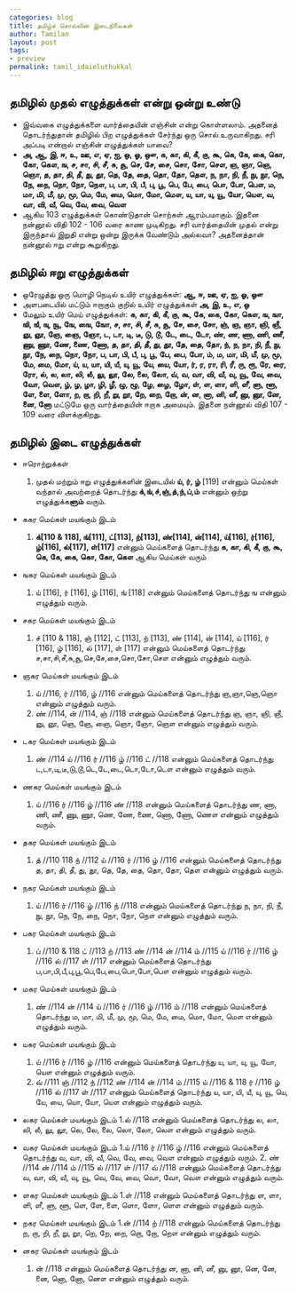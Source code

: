 ```yaml
---
categories: blog
title: தமிழ்ச் சொல்லின் இடைநிலைகள்
author: Tamilan
layout: post
tags: 
- preview
permalink: tamil_idaieluthukkal
---
```

## தமிழில் முதல் எழுத்துக்கள் என்று ஒன்று உண்டு
 - இவ்வகை எழுத்துக்களை வார்த்தையின் எஞ்சின் என்று கொள்ளலாம். அதனைத் தொடர்ந்துதான் தமிழில் பிற எழுத்துக்கள் சேர்ந்து ஒரு சொல் உருவாகிறது. சரி அப்படி என்றால் எஞ்சின் எழுத்துக்கள் யாவை?
 - **அ, ஆ, இ, ஈ, உ, ஊ, எ, ஏ, ஐ, ஒ, ஓ, ஔ, க, கா, கி, கீ, கு, கூ, கெ, கே, கை, கொ, கோ, கௌ, ங, ச, சா, சி, சீ, சு, சூ, செ, சே, சை, சொ, சோ, சௌ, ஞ, ஞா, ஞெ, ஞொ, த, தா, தி, தீ, து, தூ, தெ, தே, தை, தொ, தோ, தௌ, ந, நா, நி, நீ, நு, நூ, நெ, நே, நை, நொ, நோ, நௌ, ப, பா, பி, பீ, பு, பூ, பெ, பே, பை, பொ, போ, பௌ, ம, மா, மி, மீ, மு, மூ, மெ, மே, மை, மொ, மோ, மௌ, ய, யா, யு, யூ, யோ, யௌ, வ, வா, வி, வீ, வெ, வே, வை, வௌ**
 - ஆகிய 103 எழுத்துக்கள் கொண்டுதான் சொற்கள் ஆரம்பமாகும். இதனை நன்னூல் விதி 102 - 106 வரை காண முடிகிறது. சரி வார்த்தையின் முதல் என்று இருந்தால் இறுதி என்று ஒன்று இருக்க வேண்டும் அல்லவா? அதனைத்தான் நன்னூல் ஈறு என்று கூறுகிறது.

## தமிழில் ஈறு எழுத்துக்கள்
 - ஒரேழுத்து ஒரு மொழி நெடில் உயிர் எழுத்துக்கள்: **ஆ, ஈ, ஊ, ஏ, ஐ, ஓ, ஔ**
 - அளபடையில் மட்டும் ஈறாகும் குறில் உயிர் எழுத்துக்கள் **அ, இ, உ, எ, ஒ**
 - மேலும் உயிர் மெய் எழுத்துக்கள்: **க, கா, கி, கீ, கு, கூ, கே, கை, கோ, கௌ, ங, ஙா, ஙி, ஙீ, ஙு, ஙூ, ஙே, ஙை, ஙோ, ச, சா, சி, சீ, சு, சூ, சே, சை, சோ, ஞ், ஞ, ஞா, ஞி, ஞீ, ஞு, ஞூ, ஞே, ஞை, ஞோ, ட, டா, டி, டீ, டு, டூ, டே, டை, டோ, ண், ண, ணா, ணி, ணீ, ணு, ணூ, ணே, ணை, ணோ, த, தா, தி, தீ, து, தூ, தே, தை, தோ, ந், ந, நா, நி, நீ, நு, நூ, நே, நை, நொ, நோ, ப, பா, பி, பீ, பு, பூ, பே, பை, போ, ம், ம, மா, மி, மீ, மு, மூ, மே, மை, மோ, ய், ய, யா, யி, யீ, யு, யூ, யே, யை, யோ, ர், ர, ரா, ரி, ரீ, ரு, ரூ, ரே, ரை, ரோ, ல், ல, லா, லி, லீ, லு, லூ, லே, லை, லோ, வ், வ, வா, வி, வீ, வு, வூ, வே, வை, வோ, வௌ, ழ், ழ, ழா, ழி, ழீ, ழு, ழூ, ழே, ழை, ழோ, ள், ள, ளா, ளி, ளீ, ளு, ளூ, ளே, ளை, ளோ, ற, றா, றி, றீ, று, றூ, றே, றை, றோ, ன், ன, னா, னி, னீ, னு, னூ, னே, னை, னோ** மட்டுமே ஒரு வார்த்தையின் ஈறாக அமையும். இதனை நன்னூல் விதி 107 - 109 வரை விளக்குகிறது.
 
## தமிழில் இடை எழுத்துக்கள்
 
 - ஈரொற்றுக்கள் 
	1. முதல் மற்றும் ஈறு எழுத்துக்களின் இடையில் **ய், ர், ழ்** [119] என்னும் மெய்கள் வந்தால் அவற்றைத் தொடர்ந்து **க்,ங்,ச்,ஞ்,த்,ந்,ப்,ம்** என்னும் ஒற்று எழுத்துக்க**ளும்** வரும்.
	
 - ககர மெய்கள் மயங்கும் இடம்
	1. **க்[110 & 118], ங்[111], ட்[113], ற்[113], ண்[114], ன்[114], ய்[116], ர்[116], ழ்[116], ல்[117], ள்[117]** என்னும் மெய்களைத் தொடர்ந்து **க, கா, கி, கீ, கு, கூ, கெ, கே, கை, கொ, கோ, கௌ** ஆகிய மெய்கள் வரும்
 
 - ஙகர மெய்கள் மயங்கும் இடம்
	1. ய் [116], ர் [116], ழ் [116], ங் [118] என்னும் மெய்களைத் தொடர்ந்து ங என்னும் எழுத்தும் வரும்.
 - சகர மெய்கள் மயங்கும் இடம்
	1. ச் [110 & 118], ஞ் [112], ட் [113], ற் [113], ண் [114], ன் [114], ய் [116], ர் [116], ழ் [116], ல் [117], ள் [117] என்னும் மெய்களைத் தொடர்ந்து ச,சா,சி,சீ,சு,சூ,செ,சே,சை,சொ,சோ,சௌ என்னும் எழுத்தும் வரும்.
 - ஞகர மெய்கள் மயங்கும் இடம்
	1. ய் //116, ர் //116, ழ் //116 என்னும் மெய்களைத் தொடர்ந்து ஞ,ஞா,ஞெ,ஞொ என்னும் எழுத்தும் வரும்.	
	2. ண் //114, ன் //114, ஞ் //118 என்னும் மெய்களைத் தொடர்ந்து ஞ, ஞா, ஞி, ஞீ, ஞு, ஞூ, ஞெ, ஞே, ஞை, ஞொ, ஞோ, ஞௌ என்னும் எழுத்தும் வரும்.
 - டகர மெய்கள் மயங்கும் இடம்
	1. ண் //114 ய் //116 ர் //116 ழ் //116 ட் //118 என்னும் மெய்களைத் தொடர்ந்து ட,டா,டி,டீ,டு,டூ,டெ,டே,டை,டொ,டோ,டௌ என்னும் எழுத்தும் வரும்.	
 - ணகர மெய்கள் மயங்கும் இடம்
	1. ய் //116 ர் //116 ழ் //116 ண் //118 என்னும் மெய்களைத் தொடர்ந்து ண, ணா, ணி, ணீ, ணு, ணூ, ணெ, ணே, ணை, ணொ, ணோ, ணௌ என்னும் எழுத்தும் வரும்.
 - தகர மெய்கள் மயங்கும் இடம்
	1. த் //110 118 ந் //112 ய் //116 ர் //116 ழ் //116 என்னும் மெய்களைத் தொடர்ந்து த, தா, தி, தீ, து, தூ, தெ, தே, தை, தொ, தோ, தௌ என்னும் எழுத்தும் வரும்.
 - நகர மெய்கள் மயங்கும் இடம்
	1. ய் //116 ர் //116 ழ் //116 ந் //118 என்னும் மெய்களைத் தொடர்ந்து ந, நா, நி, நீ, நு, நூ, நெ, நே, நை, நொ, நோ, நௌ என்னும் எழுத்தும் வரும்.	
 - பகர மெய்கள் மயங்கும் இடம்
	1. ப் //110 & 118 ட் //113 ற் //113 ண் //114 ன் //114 ம் //115 ய் //116 ர் //116 ழ் //116 ல் //117 ள் //117 என்னும் மெய்களைத் தொடர்ந்து ப,பா,பி,பீ,பு,பூ,பெ,பே,பை,பொ,போ,பௌ என்னும் எழுத்தும் வரும்.	
 - மகர மெய்கள் மயங்கும் இடம்
	1. ண் //114 ன் //114 ய் //116 ர் //116 ழ் //116 ம் //118 என்னும் மெய்களைத் தொடர்ந்து ம, மா, மி, மீ, மு, மூ, மெ, மே, மை, மொ, மோ, மௌ என்னும் எழுத்தும் வரும்.	
 - யகர மெய்கள் மயங்கும் இடம்
	1. ய் //116 ர் //116 ழ் //116 என்னும் மெய்களைத் தொடர்ந்து ய, யா, யு, யூ, யோ, யௌ என்னும் எழுத்தும் வரும்.	
	2. வ் //111 ஞ் //112 ந் //112 ண் //114 ன் //114 ம் //115 ய் //116 & 118 ர் //116 ழ் //116 ல் //117 ள் //117 என்னும் மெய்களைத் தொடர்ந்து ய, யா, யி, யீ, யு, யூ, யெ, யே, யை, யொ, யோ, யௌ என்னும் எழுத்தும் வரும்.
 - லகர மெய்கள் மயங்கும் இடம்
	1.ல் //118 என்னும் மெய்களைத் தொடர்ந்து ல, லா, லி, லீ, லு, லூ, லெ, லே, லை, லொ, லோ, லௌ என்னும் எழுத்தும் வரும்.	
 - வகர மெய்கள் மயங்கும் இடம்
	1.ய் //116 ர் //116 ழ் //116 என்னும் மெய்களைத் தொடர்ந்து வ, வா, வி, வீ, வெ, வே, வை, வௌ என்னும் எழுத்தும் வரும்.	
	2. ண் //114 ன் //114 ம் //115 ல் //117 ள் //117 வ் //118 என்னும் மெய்களைத் தொடர்ந்து வ, வா, வி, வீ, வு, வூ, வெ, வே, வை, வொ, வோ, வௌ என்னும் எழுத்தும் வரும்.	
 - ளகர மெய்கள் மயங்கும் இடம்
	1.ள் //118 என்னும் மெய்களைத் தொடர்ந்து ள, ளா, ளி, ளீ, ளு, ளூ, ளெ, ளே, ளை, ளொ, ளோ, ளௌ என்னும் எழுத்தும் வரும்.	
 - றகர மெய்கள் மயங்கும் இடம்
	1.ன் //114 ற் //118 என்னும் மெய்களைத் தொடர்ந்து ற, றா, றி, றீ, று, றூ, றெ, றே, றை, றொ, றோ, றௌ என்னும் எழுத்தும் வரும்.	
 - னகர மெய்கள் மயங்கும் இடம்
	1. ன் //118 என்னும் மெய்களைத் தொடர்ந்து ன, னா, னி, னீ, னு, னூ, னெ, னே, னை, னொ, னோ, னௌ என்னும் எழுத்தும் வரும்.	

